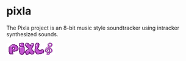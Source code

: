 # pixla

The Pixla project is an 8-bit music style soundtracker using intracker synthesized sounds.

![Pixla](game/pixla.png)
